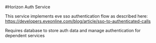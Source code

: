 #Horizon Auth Service

This service implements eve sso authentication flow as described here: https://developers.eveonline.com/blog/article/sso-to-authenticated-calls

Requires database to store auth data and manage authentication for dependent services

